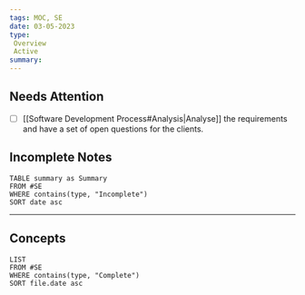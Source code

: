 ```yaml
---
tags: MOC, SE
date: 03-05-2023
type: 
 Overview
 Active
summary: 
---
```

## Needs Attention
- [ ] [[Software Development Process#Analysis|Analyse]] the requirements and have a set of open questions for the clients.

## Incomplete Notes
```dataview
TABLE summary as Summary
FROM #SE 
WHERE contains(type, "Incomplete")
SORT date asc
```

---

## Concepts
```dataview
LIST 
FROM #SE 
WHERE contains(type, "Complete")
SORT file.date asc
```

